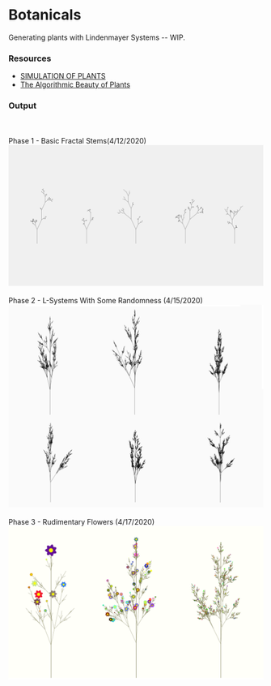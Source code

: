 # Botanicals 

Generating plants with Lindenmayer Systems -- WIP. 

### Resources
<ul>
  <li><a href="http://progsystem.free.fr/plantsimulation.htm">SIMULATION OF PLANTS</a><br></li>
  <li><a href="http://algorithmicbotany.org/papers/abop/abop.pdf">The Algorithmic Beauty of Plants</a></li>
  </ul>

### Output
<br><br>
Phase 1 - Basic Fractal Stems(4/12/2020)
<img width="auto" src="./imgs/version01-fractals.png">
<br><br>
Phase 2 - L-Systems With Some Randomness (4/15/2020)
<img width="auto" src="./imgs/version02-lsystems.png">
<br><br>
Phase 3 - Rudimentary Flowers (4/17/2020)
<img width="auto" src="./imgs/version03-rudimentary-flowers.png">

